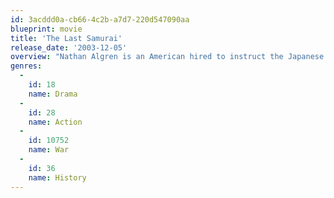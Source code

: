 ```yaml
---
id: 3acddd0a-cb66-4c2b-a7d7-220d547090aa
blueprint: movie
title: 'The Last Samurai'
release_date: '2003-12-05'
overview: "Nathan Algren is an American hired to instruct the Japanese army in the ways of modern warfare, which finds him learning to respect the samurai and the honorable principles that rule them. Pressed to destroy the samurai's way of life in the name of modernization and open trade, Algren decides to become an ultimate warrior himself and to fight for their right to exist."
genres:
  -
    id: 18
    name: Drama
  -
    id: 28
    name: Action
  -
    id: 10752
    name: War
  -
    id: 36
    name: History
---
```

